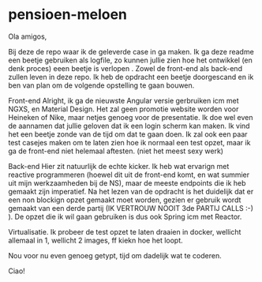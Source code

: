 # pensioen-meloen
Ola amigos,

Bij deze de repo waar ik de geleverde case in ga maken.  Ik ga deze readme een beetje gebruiken als logfile, zo kunnen jullie zien hoe het ontwikkel (en denk proces) eeen beetje is verlopen . Zowel de front-end als back-end zullen leven in deze repo. Ik heb de opdracht een beetje doorgescand en ik ben van plan om de volgende opstelling te gaan bouwen.

Front-end
Alright, ik ga de nieuwste Angular versie gerbruiken icm met NGXS, en Material Design. Het zal geen promotie website worden voor Heineken of Nike, maar netjes genoeg voor de presentatie.  Ik doe wel even de aannamen dat jullie geloven dat ik een login scherm kan maken. Ik vind het een beetje zonde van de tijd om dat te gaan doen. Ik zal ook een paar test casejes maken om te laten zien hoe ik normaal een test opzet, maar ik ga de front-end niet helemaal aftesten. (niet het meest sexy werk)

Back-end
Hier zit natuurlijk de echte kicker. Ik heb wat ervarign met reactive programmeren (hoewel dit uit de front-end komt, en wat summier uit mijn werkzaamheden bij de NS), maar de meeste endpoints die ik heb gemaakt zijn imperatief. Na het lezen van de opdracht is het duidelijk dat er een non blockign opzet gemaakt moet worden, gezien er gebruik wordt gemaakt van een derde partij (IK VERTROUW NOOIT 3de PARTIJ CALLS :-) ). De opzet die ik wil gaan gebruiken is dus ook Spring icm met Reactor. 

Virtualisatie.
Ik probeer de test opzet te laten draaien in docker, wellicht allemaal in 1, wellicht 2 images, ff kiekn hoe het loopt.

Nou voor nu even genoeg getypt, tijd om dadelijk wat te coderen.

Ciao!
